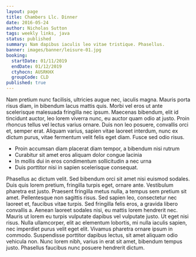 ```yaml
---
layout: page
title: Chambers Llc. Dinner
date: 2016-05-24
author: Nicholas Sutton
tags: weekly links, java
status: published
summary: Nam dapibus iaculis leo vitae tristique. Phasellus.
banner: images/banner/leisure-01.jpg
booking:
  startDate: 01/11/2019
  endDate: 01/12/2019
  ctyhocn: AUSRKHX
  groupCode: CLD
published: true
---
```

Nam pretium nunc facilisis, ultricies augue nec, iaculis magna. Mauris porta risus diam, in bibendum lacus mattis quis. Morbi vel eros ut ante scelerisque malesuada fringilla nec ipsum. Maecenas bibendum, elit id tincidunt auctor, leo lorem viverra nunc, eu auctor quam odio at justo. Proin rhoncus tellus vel lectus varius ornare. Duis non leo posuere, convallis orci et, semper erat. Aliquam varius, sapien vitae laoreet interdum, nunc ex dictum purus, vitae fermentum velit felis eget diam. Fusce sed odio risus.

* Proin accumsan diam placerat diam tempor, a bibendum nisi rutrum
* Curabitur sit amet eros aliquam dolor congue lacinia
* In mollis dui in eros condimentum sollicitudin a nec urna
* Duis porttitor nisi in sapien scelerisque consequat.

Phasellus ac dictum velit. Sed bibendum orci sit amet nisi euismod sodales. Duis quis lorem pretium, fringilla turpis eget, ornare ante. Vestibulum pharetra est justo. Praesent fringilla metus nulla, a tempus sem pretium sit amet. Pellentesque non sagittis risus. Sed sapien leo, consectetur nec laoreet et, faucibus vitae turpis. Sed fringilla felis eros, a gravida libero convallis a. Aenean laoreet sodales nisi, eu mattis lorem hendrerit nec. Mauris ut lorem eu turpis vulputate dapibus vel vulputate justo. Ut eget nisi risus. Nulla ullamcorper, elit ac elementum lobortis, mi nulla iaculis sapien, nec imperdiet purus velit eget elit. Vivamus pharetra ornare ipsum in commodo. Suspendisse porttitor dapibus lectus, sit amet aliquam odio vehicula non. Nunc lorem nibh, varius in erat sit amet, bibendum tempus justo. Phasellus faucibus nunc posuere hendrerit dictum.
